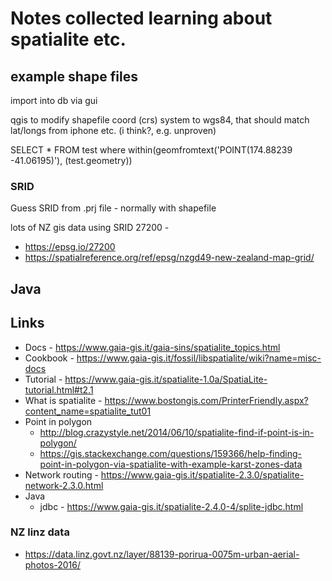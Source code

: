 # Notes collected learning about spatialite etc.


## example shape files

import into db via gui

qgis to modify shapefile coord (crs) system to wgs84, that should match lat/longs from iphone etc. (i think?, e.g. unproven)

SELECT * FROM test where within(geomfromtext('POINT(174.88239 -41.06195)'), (test.geometry))

### SRID

Guess SRID from .prj file - normally with shapefile

lots of NZ gis data using SRID 27200 - 

* https://epsg.io/27200
* https://spatialreference.org/ref/epsg/nzgd49-new-zealand-map-grid/

## Java


## Links

* Docs - https://www.gaia-gis.it/gaia-sins/spatialite_topics.html
* Cookbook - https://www.gaia-gis.it/fossil/libspatialite/wiki?name=misc-docs
* Tutorial - https://www.gaia-gis.it/spatialite-1.0a/SpatiaLite-tutorial.html#t2.1
* What is spatialite - https://www.bostongis.com/PrinterFriendly.aspx?content_name=spatialite_tut01
* Point in polygon 
  * http://blog.crazystyle.net/2014/06/10/spatialite-find-if-point-is-in-polygon/
  * https://gis.stackexchange.com/questions/159366/help-finding-point-in-polygon-via-spatialite-with-example-karst-zones-data
* Network routing - https://www.gaia-gis.it/spatialite-2.3.0/spatialite-network-2.3.0.html
* Java
  * jdbc - https://www.gaia-gis.it/spatialite-2.4.0-4/splite-jdbc.html
 
### NZ linz data 

* https://data.linz.govt.nz/layer/88139-porirua-0075m-urban-aerial-photos-2016/
